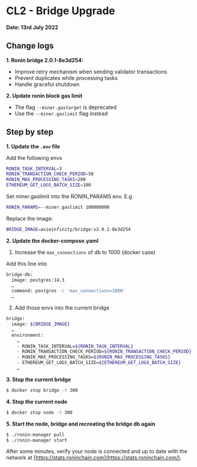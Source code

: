 # CL2 - Bridge Upgrade 

**Date: 13rd July 2022**

## Change logs

**1. Ronin bridge 2.0.1-8e3d254:**
- Improve retry mechanism when sending validator transactions
- Prevent duplicates while processing tasks
- Handle graceful shutdown

**2. Update ronin block gas limit**
- The flag `--miner.gastarget` is deprecated
- Use the `--miner.gaslimit` flag instead

## Step by step

**1. Update the `.env` file**

Add the following envs

```bash
RONIN_TASK_INTERVAL=3
RONIN_TRANSACTION_CHECK_PERIOD=50
RONIN_MAX_PROCESSING_TASKS=200
ETHEREUM_GET_LOGS_BATCH_SIZE=100
```

Set miner.gaslimit into the RONIN_PARAMS env. E.g

```bash
RONIN_PARAMS=--miner.gaslimit 100000000
```

Replace the image:

```bash
BRIDGE_IMAGE=axieinfinity/bridge:v2.0.1-8e3d254
```

**2. Update the docker-compose.yaml**
    
  1. Increase the `max_connections` of db to 1000 (docker case)
  
  Add this line into
  
  ```bash
  bridge-db:
    image: postgres:14.3
    …
    command: postgres -c 'max_connections=1000'
    …
  ```
  
  2. Add those envs into the current bridge
  
  ```bash
  bridge:
    image: ${BRIDGE_IMAGE}
    …
    environment:
      …
      - RONIN_TASK_INTERVAL=${RONIN_TASK_INTERVAL}
      - RONIN_TRANSACTION_CHECK_PERIOD=${RONIN_TRANSACTION_CHECK_PERIOD}
      - RONIN_MAX_PROCESSING_TASKS=${RONIN_MAX_PROCESSING_TASKS}
      - ETHEREUM_GET_LOGS_BATCH_SIZE=${ETHEREUM_GET_LOGS_BATCH_SIZE}
      …
  ```
    
**3. Stop the current bridge**

```bash
$ docker stop bridge -t 300
```

**4. Stop the current node**

```bash
$ docker stop node -t 300
```

**5. Start the node, bridge and recreating the bridge db again**

```bash
$ ./ronin-manager pull
$ ./ronin-manager start
```

After some minutes, verify your node is connected and up to date with the network at [https://stats.roninchain.com](https://stats.roninchain.com/).